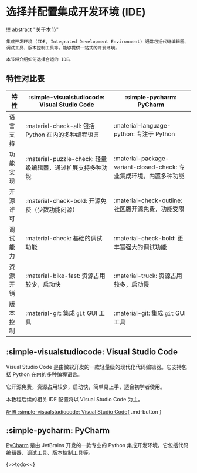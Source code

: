 # 选择并配置集成开发环境 (IDE)

!!! abstract "关于本节"

    集成开发环境 (IDE, Integrated Development Environment) 通常包括代码编辑器、调试工具、版本控制工具等，能够提供一站式的开发环境。

    本节将介绍如何选择合适的 IDE。

## 特性对比表

| 特性 | :simple-visualstudiocode: Visual Studio Code | :simple-pycharm: PyCharm |
| --- | --- | --- |
| 语言支持 | :material-check-all: 包括 Python 在内的多种编程语言 | :material-language-python: 专注于 Python |
| 功能实现 | :material-puzzle-check: 轻量级编辑器，通过扩展支持多种功能 | :material-package-variant-closed-check: 专业集成环境，内置多种功能 |
| 开源许可 | :material-check-bold: 开源免费（少数功能闭源） | :material-check-outline: 社区版开源免费，功能受限 |
| 调试能力 | :material-check: 基础的调试功能 | :material-check-bold: 更丰富强大的调试功能 |
| 资源开销 | :material-bike-fast: 资源占用较少，启动快 | :material-truck: 资源占用较多，启动慢 |
| 版本控制 | :material-git: 集成 `git` GUI 工具 | :material-git: 集成 `git` GUI 工具 |

## :simple-visualstudiocode: Visual Studio Code

Visual Studio Code 是由微软开发的一款轻量级的现代化代码编辑器。它支持包括 Python 在内的多种编程语言。

它开源免费，资源占用较少，启动快，简单易上手，适合初学者使用。

本教程后续的相关 IDE 配置将以 Visual Studio Code 为主。

[配置 :simple-visualstudiocode: Visual Studio Code](./vscode.md){ .md-button }

## :simple-pycharm: PyCharm

[PyCharm](https://www.jetbrains.com/pycharm/) 是由 JetBrains 开发的一款专业的 Python 集成开发环境。它包括代码编辑器、调试工具、版本控制工具等。

{>>todo<<}